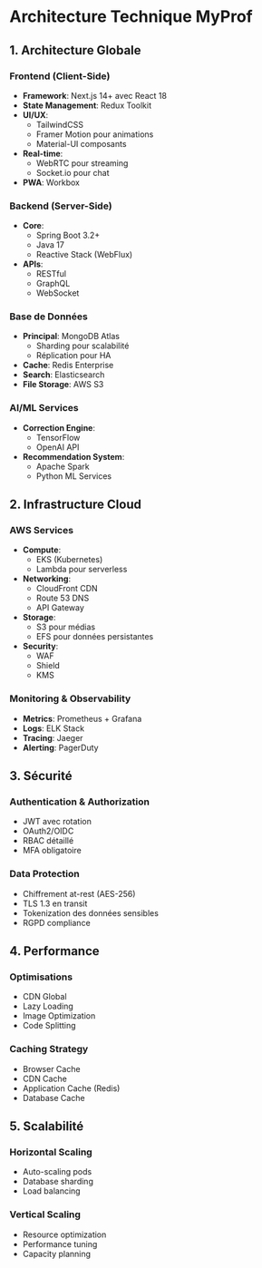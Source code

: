 # Architecture Technique MyProf

## 1. Architecture Globale
### Frontend (Client-Side)
- **Framework**: Next.js 14+ avec React 18
- **State Management**: Redux Toolkit
- **UI/UX**: 
  - TailwindCSS
  - Framer Motion pour animations
  - Material-UI composants
- **Real-time**: 
  - WebRTC pour streaming
  - Socket.io pour chat
- **PWA**: Workbox

### Backend (Server-Side)
- **Core**: 
  - Spring Boot 3.2+
  - Java 17
  - Reactive Stack (WebFlux)
- **APIs**: 
  - RESTful
  - GraphQL
  - WebSocket

### Base de Données
- **Principal**: MongoDB Atlas
  - Sharding pour scalabilité
  - Réplication pour HA
- **Cache**: Redis Enterprise
- **Search**: Elasticsearch
- **File Storage**: AWS S3

### AI/ML Services
- **Correction Engine**:
  - TensorFlow
  - OpenAI API
- **Recommendation System**:
  - Apache Spark
  - Python ML Services

## 2. Infrastructure Cloud
### AWS Services
- **Compute**:
  - EKS (Kubernetes)
  - Lambda pour serverless
- **Networking**:
  - CloudFront CDN
  - Route 53 DNS
  - API Gateway
- **Storage**:
  - S3 pour médias
  - EFS pour données persistantes
- **Security**:
  - WAF
  - Shield
  - KMS

### Monitoring & Observability
- **Metrics**: Prometheus + Grafana
- **Logs**: ELK Stack
- **Tracing**: Jaeger
- **Alerting**: PagerDuty

## 3. Sécurité
### Authentication & Authorization
- JWT avec rotation
- OAuth2/OIDC
- RBAC détaillé
- MFA obligatoire

### Data Protection
- Chiffrement at-rest (AES-256)
- TLS 1.3 en transit
- Tokenization des données sensibles
- RGPD compliance

## 4. Performance
### Optimisations
- CDN Global
- Lazy Loading
- Image Optimization
- Code Splitting

### Caching Strategy
- Browser Cache
- CDN Cache
- Application Cache (Redis)
- Database Cache

## 5. Scalabilité
### Horizontal Scaling
- Auto-scaling pods
- Database sharding
- Load balancing

### Vertical Scaling
- Resource optimization
- Performance tuning
- Capacity planning

